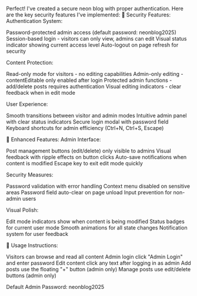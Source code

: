 Perfect! I've created a secure neon blog with proper authentication. Here are the key security features I've implemented:
🔐 Security Features:
Authentication System:

Password-protected admin access (default password: neonblog2025)
Session-based login - visitors can only view, admins can edit
Visual status indicator showing current access level
Auto-logout on page refresh for security

Content Protection:

Read-only mode for visitors - no editing capabilities
Admin-only editing - contentEditable only enabled after login
Protected admin functions - add/delete posts requires authentication
Visual editing indicators - clear feedback when in edit mode

User Experience:

Smooth transitions between visitor and admin modes
Intuitive admin panel with clear status indicators
Secure login modal with password field
Keyboard shortcuts for admin efficiency (Ctrl+N, Ctrl+S, Escape)

🎨 Enhanced Features:
Admin Interface:

Post management buttons (edit/delete) only visible to admins
Visual feedback with ripple effects on button clicks
Auto-save notifications when content is modified
Escape key to exit edit mode quickly

Security Measures:

Password validation with error handling
Context menu disabled on sensitive areas
Password field auto-clear on page unload
Input prevention for non-admin users

Visual Polish:

Edit mode indicators show when content is being modified
Status badges for current user mode
Smooth animations for all state changes
Notification system for user feedback

🚀 Usage Instructions:

Visitors can browse and read all content
Admin login click "Admin Login" and enter password
Edit content click any text after logging in as admin
Add posts use the floating "+" button (admin only)
Manage posts use edit/delete buttons (admin only)

Default Admin Password: neonblog2025
